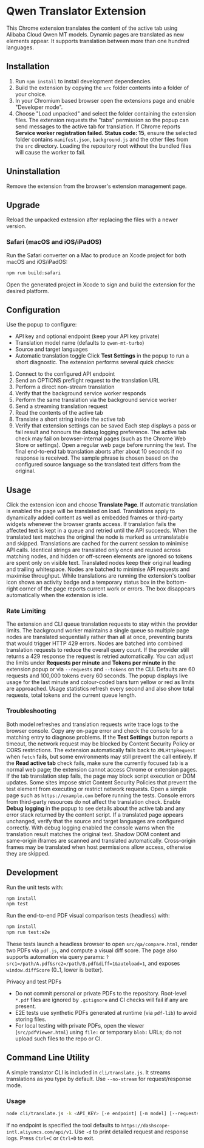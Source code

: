 # Qwen Translator Extension

This Chrome extension translates the content of the active tab using Alibaba Cloud Qwen MT models. Dynamic pages are translated as new elements appear. It supports translation between more than one hundred languages.

## Installation
1. Run `npm install` to install development dependencies.
2. Build the extension by copying the `src` folder contents into a folder of your choice.
3. In your Chromium based browser open the extensions page and enable "Developer mode".
4. Choose "Load unpacked" and select the folder containing the extension files.
   The extension requests the "tabs" permission so the popup can send
   messages to the active tab for translation.
   If Chrome reports **Service worker registration failed. Status code: 15**,
   ensure the selected folder contains `manifest.json`, `background.js` and the
   other files from the `src` directory. Loading the repository root without the
   bundled files will cause the worker to fail.

## Uninstallation
Remove the extension from the browser's extension management page.

## Upgrade
Reload the unpacked extension after replacing the files with a newer version.

### Safari (macOS and iOS/iPadOS)
Run the Safari converter on a Mac to produce an Xcode project for both macOS and iOS/iPadOS:

```sh
npm run build:safari
```

Open the generated project in Xcode to sign and build the extension for the desired platform.

## Configuration
Use the popup to configure:
- API key and optional endpoint (keep your API key private)
- Translation model name (defaults to `qwen-mt-turbo`)
- Source and target languages
- Automatic translation toggle
Click **Test Settings** in the popup to run a short diagnostic. The extension performs several quick checks:
1. Connect to the configured API endpoint
2. Send an OPTIONS preflight request to the translation URL
3. Perform a direct non-stream translation
4. Verify that the background service worker responds
5. Perform the same translation via the background service worker
6. Send a streaming translation request
7. Read the contents of the active tab
8. Translate a short string inside the active tab
9. Verify that extension settings can be saved
Each step displays a pass or fail result and honours the debug logging preference.
The active tab check may fail on browser-internal pages (such as the Chrome Web Store or settings). Open a regular web page before running the test.
The final end-to-end tab translation aborts after about 10 seconds if no response is received.
The sample phrase is chosen based on the configured source language so the translated text differs from the original.

## Usage
Click the extension icon and choose **Translate Page**. If automatic translation is enabled the page will be translated on load. Translations apply to dynamically added content as well as embedded frames or third-party widgets whenever the browser grants access. If translation fails the affected text is kept in a queue and retried until the API succeeds. When the translated text matches the original the node is marked as untranslatable and skipped. Translations are cached for the current session to minimise API calls.
Identical strings are translated only once and reused across matching nodes, and hidden or off-screen elements are ignored so tokens are spent only on visible text.
Translated nodes keep their original leading and trailing whitespace. Nodes are batched to minimise API requests and maximise throughput. While translations are running the extension's toolbar icon shows an activity badge and a temporary status box in the bottom-right corner of the page reports current work or errors. The box disappears automatically when the extension is idle.

### Rate Limiting
The extension and CLI queue translation requests to stay within the provider limits.
The background worker maintains a single queue so multiple page nodes are translated sequentially rather than all at once, preventing bursts that would trigger HTTP 429 errors. Nodes are batched into combined translation requests to reduce the overall query count. If the provider still returns a 429 response the request is retried automatically.
You can adjust the limits under **Requests per minute** and **Tokens per minute** in the extension popup or via `--requests` and `--tokens` on the CLI. Defaults are 60 requests and 100,000 tokens every 60 seconds.
The popup displays live usage for the last minute and colour-coded bars turn yellow or red as limits are approached. Usage statistics refresh every second and also show total requests, total tokens and the current queue length.

### Troubleshooting
Both model refreshes and translation requests write trace logs to the browser console. Copy any on-page error and check the console for a matching entry to diagnose problems.
If the **Test Settings** button reports a timeout, the network request may be blocked by Content Security Policy or CORS restrictions. The extension automatically falls back to `XMLHttpRequest` when `fetch` fails, but some environments may still prevent the call entirely.
If the **Read active tab** check fails, make sure the currently focused tab is a normal web page; the extension cannot access Chrome or extension pages.
If the tab translation step fails, the page may block script execution or DOM updates.
Some sites impose strict Content Security Policies that prevent the test element from executing or restrict network requests. Open a simple page such as `https://example.com` before running the tests. Console errors from third-party resources do not affect the translation check.
Enable **Debug logging** in the popup to see details about the active tab and any error stack returned by the content script.
If a translated page appears unchanged, verify that the source and target languages are configured correctly. With debug logging enabled the console warns when the translation result matches the original text.
Shadow DOM content and same-origin iframes are scanned and translated automatically. Cross-origin frames may be translated when host permissions allow access, otherwise they are skipped.

## Development
Run the unit tests with:
```sh
npm install
npm test
```

Run the end-to-end PDF visual comparison tests (headless) with:
```sh
npm install
npm run test:e2e
```
These tests launch a headless browser to open `src/qa/compare.html`, render two PDFs via `pdf.js`, and compute a visual diff score. The page also supports automation via query params: `?src1=/path/A.pdf&src2=/path/B.pdf&diff=1&autoload=1`, and exposes `window.diffScore` (0..1, lower is better).

Privacy and test PDFs
- Do not commit personal or private PDFs to the repository. Root-level `*.pdf` files are ignored by `.gitignore` and CI checks will fail if any are present.
- E2E tests use synthetic PDFs generated at runtime (via `pdf-lib`) to avoid storing files.
- For local testing with private PDFs, open the viewer (`src/pdfViewer.html`) using `file:` or temporary `blob:` URLs; do not upload such files to the repo or CI.

## Command Line Utility
A simple translator CLI is included in `cli/translate.js`. It streams translations as you type by default. Use `--no-stream` for request/response mode.

### Usage
```sh
node cli/translate.js -k <API_KEY> [-e endpoint] [-m model] [--requests N] [--tokens M] [-d] [--no-stream] -s <source_lang> -t <target_lang>
```
If no endpoint is specified the tool defaults to `https://dashscope-intl.aliyuncs.com/api/v1`.
Use `-d` to print detailed request and response logs.
Press `Ctrl+C` or `Ctrl+D` to exit.
